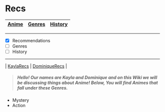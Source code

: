 # Recs
[Anime](MainPage.md)| [Genres](GenreMain.md) | [History](HistoryMain.md)|
 |----------- |-----------------|----------|
---
- [x] Recommendations
- [ ] Genres
- [ ] History
---
| [KaylaRecs](KaylaRecs.md) | [DominiqueRecs](DominiqueRecs.md) |

> ##### Hello! Our names are Kayla and Dominique and on this Wiki we will be discussing things about Anime! Below, You will find Animes that fall under these Genres.
- Mystery
- Action

